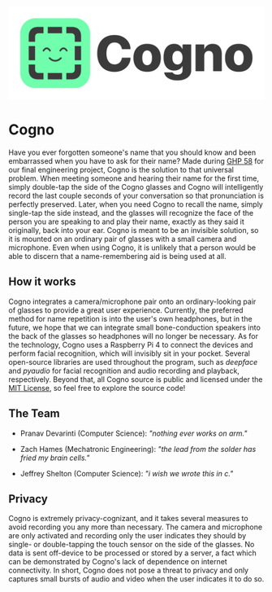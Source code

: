 ![cognologo](https://github.com/Ressnn/Cogno/blob/main/Data/assets/logos/cogno_white.jpg)

# Cogno

Have you ever forgotten someone's name that you should know and been embarrassed when you have to ask for their name? Made during [GHP 58](https://gosa.georgia.gov/governors-honors-program) for our final engineering project, Cogno is the solution to that universal problem. When meeting someone and hearing their name for the first time, simply double-tap the side of the Cogno glasses and Cogno will intelligently record the last couple seconds of your conversation so that pronunciation is perfectly preserved. Later, when you need Cogno to recall the name, simply single-tap the side instead, and the glasses will recognize the face of the person you are speaking to and play their name, exactly as they said it originally, back into your ear. Cogno is meant to be an invisible solution, so it is mounted on an ordinary pair of glasses with a small camera and microphone. Even when using Cogno, it is unlikely that a person would be able to discern that a name-remembering aid is being used at all.

## How it works

Cogno integrates a camera/microphone pair onto an ordinary-looking pair of glasses to provide a great user experience. Currently, the preferred method for name repetition is into the user's own headphones, but in the future, we hope that we can integrate small bone-conduction speakers into the back of the glasses so headphones will no longer be necessary. As for the technology, Cogno uses a Raspberry Pi 4 to connect the devices and perform facial recognition, which will invisibly sit in your pocket. Several open-source libraries are used throughout the program, such as *deepface* and *pyaudio* for facial recognition and audio recording and playback, respectively. Beyond that, all Cogno source is public and licensed under the [MIT License](LICENSE), so feel free to explore the source code!

## The Team

- Pranav Devarinti (Computer Science): *"nothing ever works on arm."*

- Zach Hames (Mechatronic Engineering): *"the lead from the solder has fried my brain cells."*

- Jeffrey Shelton (Computer Science): *"i wish we wrote this in c."*

## Privacy

Cogno is extremely privacy-cognizant, and it takes several measures to avoid recording you any more than necessary. The camera and microphone are only activated and recording only the user indicates they should by single- or double-tapping the touch sensor on the side of the glasses. No data is sent off-device to be processed or stored by a server, a fact which can be demonstrated by Cogno's lack of dependence on internet connectivity. In short, Cogno does not pose a threat to privacy and only captures small bursts of audio and video when the user indicates it to do so.
